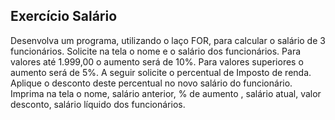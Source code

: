 ## Exercício Salário
Desenvolva um programa, utilizando o laço FOR, para calcular o salário de 3 funcionários. Solicite na tela o nome e o salário dos funcionários. Para valores até 1.999,00 o aumento será de 10%. Para valores superiores o aumento será de 5%.  A seguir solicite o percentual de Imposto de renda. Aplique o desconto deste percentual no novo salário do funcionário. Imprima na tela o nome, salário anterior, % de aumento , salário atual, valor desconto, salário líquido dos funcionários.